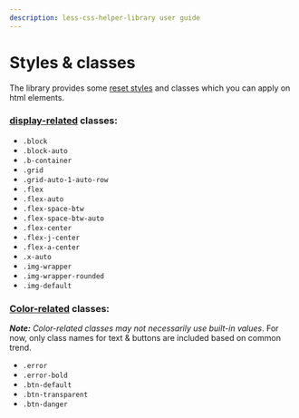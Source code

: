 ```yaml
---
description: less-css-helper-library user guide
---
```


# Styles & classes

The library provides some [reset styles](https://github.com/code-collabo/less-css-helper-library/blob/main/less/01-base/reset.less) and classes which you can apply on html elements.

### [display-related](https://github.com/code-collabo/less-css-helper-library/blob/main/less/02-style/display.less) classes:

* `.block` 
* `.block-auto`
* `.b-container` 
* `.grid`
* `.grid-auto-1-auto-row` 
* `.flex` 
* `.flex-auto` 
* `.flex-space-btw` 
* `.flex-space-btw-auto` 
* `.flex-center` 
* `.flex-j-center` 
* `.flex-a-center` 
* `.x-auto` 
* `.img-wrapper` 
* `.img-wrapper-rounded` 
* `.img-default`

### [Color-related](https://github.com/code-collabo/less-css-helper-library/blob/main/less/02-style/color.less) classes:

_**Note:**_ _Color-related classes may not necessarily use built-in values_. For now, only class names for text & buttons are included based on common trend.

* `.error`
* `.error-bold`
* `.btn-default`
* `.btn-transparent`
* `.btn-danger`

